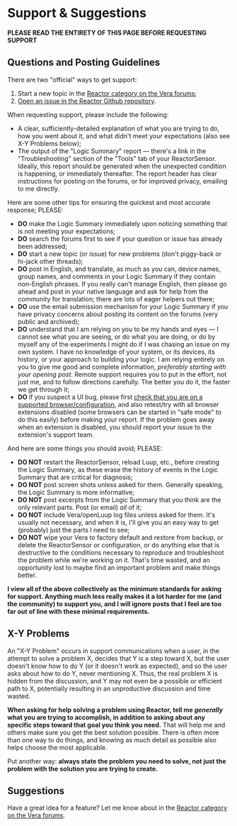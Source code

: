 # Support & Suggestions

**PLEASE READ THE ENTIRETY OF THIS PAGE BEFORE REQUESTING SUPPORT**

## Questions and Posting Guidelines

There are two "official" ways to get support:

1. Start a new topic in the [Reactor category on the Vera forums](https://community.getvera.com/c/plugins-and-plugin-development/reactor/178);
2. [Open an issue in the Reactor Github repository](https://github.com/toggledbits/Reactor/issues).

When requesting support, please include the following:

* A clear, sufficiently-detailed explanation of what you are trying to do, how you went about it, and what didn't meet your expectations (also see X-Y Problems below);
* The output of the "Logic Summary" report &mdash; there's a link in the "Troubleshooting" section of the "Tools" tab of your ReactorSensor. Ideally, this report should be generated when the unexpected condition is happening, or immediately thereafter. The report header has clear instructions for posting on the forums, or for improved privacy, emailing to me directly.

Here are some other tips for ensuring the quickest and most accurate response; PLEASE:

* **DO** make the Logic Summary immediately upon noticing something that is not meeting your expectations;
* **DO** search the forums first to see if your question or issue has already been addressed;
* **DO** start a new topic (or issue) for new problems (don't piggy-back or hi-jack other threads);
* **DO** post in English, and translate, as much as you can, device names, group names, and comments in your Logic Summary if they contain non-English phrases. If you really can't manage English, then please go ahead and post in your native language and ask for help from the community for translation; there are lots of eager helpers out there;
* **DO** use the email submission mechanism for your Logic Summary if you have privacy concerns about posting its content on the forums (very public and archived);
* **DO** understand that I am relying on you to be my hands and eyes &mdash; I cannot see what you are seeing, or do what you are doing, or do by myself any of the experiments I might do if I was chasing an issue on my own system. I have no knowledge of your system, or its devices, its history, or your approach to building your logic. I am relying entirely on you to give me good and complete information, *preferably starting with your opening post*. Remote support requires you to put in the effort, not just me, and to follow directions carefully. The better you do it, the faster we get through it;
* **DO** if you suspect a UI bug, please first [check that you are on a supported browser/configuration](Installation.md#requirements-for-the-reactor-ui), and also retest/try with all browser extensions disabled (some browsers can be started in "safe mode" to do this easily) before making your report. If the problem goes away when an extension is disabled, you should report your issue to the extension's support team.

And here are some things you should avoid; PLEASE:

* **DO NOT** restart the ReactorSensor, reload Luup, etc., before creating the Logic Summary, as these erase the history of events in the Logic Summary that are critical for diagnosis;
* **DO NOT** post screen shots unless asked for them. Generally speaking, the Logic Summary is more informative;
* **DO NOT** post excerpts from the Logic Summary that you think are the only relevant parts. Post (or email) _all_ of it;
* **DO NOT** include Vera/openLuup log files unless asked for them. It's usually not necessary, and when it is, I'll give you an easy way to get (probably) just the parts I need to see;
* **DO NOT** wipe your Vera to factory default and restore from backup, or delete the ReactorSensor or configuration, or do anything else that is destructive to the conditions necessary to reproduce and troubleshoot the problem while we're working on it. That's time wasted, and an opportunity lost to maybe find an important problem and make things better.

**I view all of the above collectively as the minimum standards for asking for support. Anything much less really makes it a lot harder for me (and the community) to support you, and I will ignore posts that I feel are too far out of line with these minimal requirements.**

## X-Y Problems

An "X-Y Problem" occurs in support communications when a user, in the attempt to solve a problem X, decides that Y is a step toward X, but the user doesn't know how to do Y (or it doesn't work as expected), and so the user asks about how to do Y, never mentioning X. Thus, the real problem X is hidden from the discussion, and Y may not even be a possible or efficient path to X, potentially resulting in an unproductive discussion and time wasted.

**When asking for help solving a problem using Reactor, tell me _generally_ what you are trying to accomplish, in addition to asking about any specific steps toward that goal you think you need.** That will help me and others make sure you get the best solution possible. There is often more than one way to do things, and knowing as much detail as possible also helps choose the most applicable.

Put another way: **always state the problem you need to solve, not just the problem with the solution you are trying to create.**

## Suggestions

Have a great idea for a feature? Let me know about in the [Reactor category on the Vera forums](https://community.getvera.com/c/plugins-and-plugin-development/reactor/178).